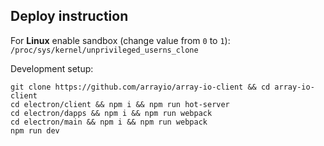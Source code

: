 ## Deploy instruction

For **Linux** enable sandbox (change value from `0` to `1`): `/proc/sys/kernel/unprivileged_userns_clone`

Development setup:
```
git clone https://github.com/arrayio/array-io-client && cd array-io-client
cd electron/client && npm i && npm run hot-server
cd electron/dapps && npm i && npm run webpack
cd electron/main && npm i && npm run webpack
npm run dev
```

